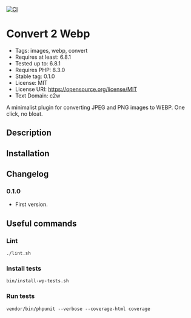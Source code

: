 [![CI](https://github.com/Xolof/convert2webp/actions/workflows/ci.yml/badge.svg)](https://github.com/Xolof/convert2webp/actions/workflows/ci.yml)

# Convert 2 Webp

* Tags: images, webp, convert
* Requires at least: 6.8.1
* Tested up to: 6.8.1
* Requires PHP: 8.3.0
* Stable tag: 0.1.0
* License: MIT
* License URI: https://opensource.org/license/MIT
* Text Domain: c2w

A minimalist plugin for converting JPEG and PNG images to WEBP. One click, no bloat.

## Description


## Installation


## Changelog

### 0.1.0
* First version.

## Useful commands

### Lint
`./lint.sh`

### Install tests
`bin/install-wp-tests.sh`

### Run tests
`vendor/bin/phpunit --verbose --coverage-html coverage`
